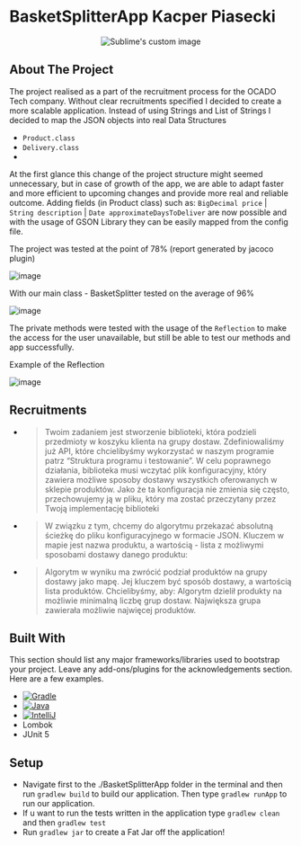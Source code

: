 # BasketSplitterApp Kacper Piasecki

<p align="center">
  <img src="https://github.com/Piachsecki/BasketSplitterApp/assets/104682434/5d883fda-bf71-408b-b8ad-dbe1f9706289" alt="Sublime's custom image"/>
</p>

## About The Project
The project realised as a part of the recruitment process for the OCADO Tech company. Without clear recruitments specified I decided to create a more scalable application.
Instead of using Strings and List of Strings I decided to map the JSON objects into real Data Structures
* `Product.class`
* `Delivery.class`
* 
At the first glance this change of the project structure might seemed unnecessary, but
in case of growth of the app, we are able to adapt faster and more efficient to upcoming changes and provide more real and reliable outcome.
Adding fields (in Product class) such as:  `BigDecimal price` | `String description` | `Date approximateDaysToDeliver` are now possible and with the usage of GSON Library
they can be easily mapped from the config file.


The project was tested at the point of 78% (report generated by jacoco plugin)

![image](https://github.com/Piachsecki/BasketSplitterApp/assets/104682434/637b5e2f-6788-4068-8382-e37664803592)


With our main class - BasketSplitter tested on the average of 96%

![image](https://github.com/Piachsecki/BasketSplitterApp/assets/104682434/f96d5327-2ab5-4f91-8453-1828697572f7)

The private methods were tested with the usage of the `Reflection` to make the access for the user unavailable, but still be able to test
our methods and app successfully.

Example of the Reflection

![image](https://github.com/Piachsecki/BasketSplitterApp/assets/104682434/1cde7712-4af3-475d-9e4d-3113a8e2f248)



## Recruitments
* > Twoim zadaniem jest stworzenie biblioteki, która podzieli przedmioty w koszyku klienta na grupy dostaw. Zdefiniowaliśmy już API, które chcielibyśmy wykorzystać w naszym programie
  patrz “Struktura programu i testowanie”. W celu poprawnego działania, biblioteka musi
  wczytać plik konfiguracyjny, który zawiera możliwe sposoby dostawy wszystkich
  oferowanych w sklepie produktów. Jako że ta konfiguracja nie zmienia się często,
  przechowujemy ją w pliku, który ma zostać przeczytany przez Twoją implementację
  biblioteki
* >  W związku z tym, chcemy do algorytmu przekazać absolutną ścieżkę do pliku konfiguracyjnego w
  formacie JSON. Kluczem w mapie jest nazwa produktu, a wartością - lista z możliwymi
  sposobami dostawy danego produktu:
* > Algorytm w wyniku ma zwrócić podział produktów na grupy dostawy jako mapę. Jej kluczem
  być sposób dostawy, a wartością lista produktów. Chcielibyśmy, aby:
  Algorytm dzielił produkty na możliwie minimalną liczbę grup dostaw.
  Największa grupa zawierała możliwie najwięcej produktów.

## Built With

This section should list any major frameworks/libraries used to bootstrap your project. Leave any add-ons/plugins for the acknowledgements section. Here are a few examples.
* [![Gradle][Gradle.io]][Gradle-url]
* [![Java][Java.io]][Java-url]
* [![IntelliJ][IntelliJ.io]][IntelliJ-url]
* Lombok
* JUnit 5



## Setup 
* Navigate first to the ./BasketSplitterApp folder in the terminal and then run `gradlew build` to build our application. Then type `gradlew runApp` to run our application.
* If u want to run the tests written in the application type `gradlew clean` and then  `gradlew test`
* Run `gradlew jar` to create a Fat Jar off the application!


[JUnit-url]: https://junit.org/junit5/docs/current/user-guide/
[JUnit.io]: https://brandfetch.com/junit.org?library=default&collection=logos&asset=idqgrLwtK3&view=overview

[IntelliJ.io]: https://img.shields.io/badge/IntelliJ_IDEA-000000.svg?style=for-the-badge&logo=intellij-idea&logoColor=white
[IntelliJ-url]: https://www.jetbrains.com/idea/?var=1



[Lombok.io]: https://github.com/saksham2105/lombok/blob/main/feature-image-lombok.png
[Lombok-url]: https://projectlombok.org/

[Java.io]: https://img.shields.io/badge/Java-ED8B00?style=for-the-badge&logo=openjdk&logoColor=white
[Java-url]: https://www.java.com/pl/

[Gradle.io]: https://img.shields.io/badge/Gradle-02303A?style=for-the-badge&logo=Gradle&logoColor=white
[Gradle-url]: https://gradle.org/
